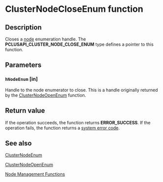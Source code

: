 # ClusterNodeCloseEnum function

## Description

Closes a [node](https://learn.microsoft.com/previous-versions/windows/desktop/mscs/nodes) enumeration handle. The **PCLUSAPI_CLUSTER_NODE_CLOSE_ENUM** type defines a pointer to this function.

## Parameters

### `hNodeEnum` [in]

Handle to the node enumerator to close. This is a handle originally returned by the [ClusterNodeOpenEnum](https://learn.microsoft.com/windows/desktop/api/clusapi/nf-clusapi-clusternodeopenenum) function.

## Return value

If the operation succeeds, the function returns **ERROR_SUCCESS**.
If the operation fails,
the function returns a [system error code](https://learn.microsoft.com/windows/desktop/Debug/system-error-codes).

## See also

[ClusterNodeEnum](https://learn.microsoft.com/windows/desktop/api/clusapi/nf-clusapi-clusternodeenum)

[ClusterNodeOpenEnum](https://learn.microsoft.com/windows/desktop/api/clusapi/nf-clusapi-clusternodeopenenum)

[Node Management Functions](https://learn.microsoft.com/previous-versions/windows/desktop/mscs/node-management-functions)